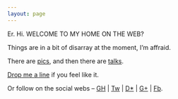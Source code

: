 ```yaml
---
layout: page
---
```


Er. Hi. WELCOME TO MY HOME ON THE WEB?

Things are in a bit of disarray at the moment, I’m affraid.

There are [pics](/1/125), and then there are [talks](//talks.chastell.net).

[Drop me a line](mailto:chastell@chastell.net) if you feel like it.

Or follow on the social webs –
[GH](https://github.com/chastell) |
[Tw](http://twitter.com/chastell) |
[D\*](https://joindiaspora.com/u/chastell) |
[G+](https://plus.google.com/113696551417916139566) |
[Fb](https://www.facebook.com/chastell).
